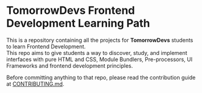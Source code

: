 # TomorrowDevs Frontend Development Learning Path

This is a repository containing all the projects for **TomorrowDevs** students to learn Frontend Development. <br />
This repo aims to give students a way to discover, study, and implement interfaces with pure HTML and CSS, Module Bundlers, Pre-processors, UI Frameworks and frontend development principles.

Before committing anything to that repo, please read the contribution guide at [CONTRIBUTING.md](/CONTRIBUTING.md).